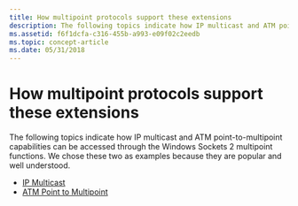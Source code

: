 ```yaml
---
title: How multipoint protocols support these extensions
description: The following topics indicate how IP multicast and ATM point-to-multipoint capabilities can be accessed through the Windows Sockets 2 multipoint functions.
ms.assetid: f6f1dcfa-c316-455b-a993-e09f02c2eedb
ms.topic: concept-article
ms.date: 05/31/2018
---
```


# How multipoint protocols support these extensions

The following topics indicate how IP multicast and ATM point-to-multipoint capabilities can be accessed through the Windows Sockets 2 multipoint functions. We chose these two as examples because they are popular and well understood.

-   [IP Multicast](ip-multicast-2.md)
-   [ATM Point to Multipoint](atm-point-to-multipoint-2.md)

 

 



